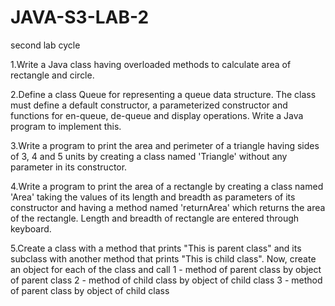 # JAVA-S3-LAB-2
second lab cycle 

1.Write a Java class having overloaded methods to calculate area of rectangle and circle.

2.Define a class Queue for representing a queue data structure. The class must define a default constructor, a parameterized constructor and functions for en-queue, de-queue and display operations. Write a Java program to implement this.

3.Write a program to print the area and perimeter of a triangle having sides of 3, 4 and 5 units by creating a class named 'Triangle' without any parameter in its constructor.

4.Write a program to print the area of a rectangle by creating a class named 'Area' taking the values of its length and breadth as parameters of its constructor and having a method named 'returnArea' which returns the area of the rectangle. Length and breadth of rectangle are entered through keyboard.

5.Create a class with a method that prints "This is parent class" and its subclass with another method that prints "This is child class". Now, create an object for each of the class and call
1 - method of parent class by object of parent class
2 - method of child class by object of child class
3 - method of parent class by object of child class
